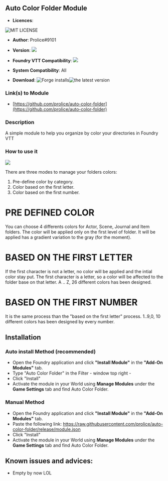 ## Auto Color Folder Module
* **Licences**:

![MIT LICENSE](https://raw.githubusercontent.com/prolice/auto-color-folder/release/LICENSE)

* **Author**: Prolice#9101
* **Version**: ![](https://img.shields.io/badge/auto-color-folder-v0.0.1-green)
* **Foundry VTT Compatibility**: ![](https://img.shields.io/badge/Foundry-v0.8.9-informational)

* **System Compatibility**: All
* **Download**: ![Forge installs](https://img.shields.io/badge/dynamic/json?label=Forge%20Installs&query=package.installs&suffix=%25&url=https%3A%2F%2Fforge-vtt.com%2Fapi%2Fbazaar%2Fpackage%2FAutoColorFolder)![the latest version](https://img.shields.io/github/downloads/prolice/AutoColorFolder/latest/total) 
 
### Link(s) to Module
* [https://github.com/prolice/auto-color-folder](https://github.com/prolice/auto-color-folder)

### Description 
A simple module to help you organize by color your directories in Foundry VTT

### How to use it
![](https://raw.githubusercontent.com/prolice/auto-color-folder/release/screenshots/ModuleSettings.png)

There are three modes to manage your folders colors:
1. Pre-define color by category.
2. Color based on the first letter.
3. Color based on the first number.

# PRE DEFINED COLOR
You can choose 4 differents colors for Actor, Scene, Journal and Item folders.
The color will be applied only on the first level of folder. It will be applied has a gradient variation to the gray (for the moment).

# BASED ON THE FIRST LETTER
If the first character is not a letter, no color will be applied and the intial color stay put.
The first character is a letter, so a color will be affected to the folder base on that letter.
A .. Z, 26 different colors has been designed.

# BASED ON THE FIRST NUMBER
It is the same process than the "based on the first letter" process.
1..9,0, 10 different colors has been designed by every number.

## Installation
### Auto install Method (recommended)
* Open the Foundry application and click **"Install Module"** in the **"Add-On Modules"** tab.
* Type "Auto Color Folder" in the Filter - window top right - 
* Click "Install"
* Activate the module in your World using **Manage Modules** under the **Game Settings** tab and find Auto Color Folder.

### Manual Method
* Open the Foundry application and click **"Install Module"** in the **"Add-On Modules"** tab.
* Paste the following link: https://raw.githubusercontent.com/prolice/auto-color-folder/release/module.json
* Click "Install" 
* Activate the module in your World using **Manage Modules** under the **Game Settings** tab and find Auto Color Folder.

## Known issues and advices:
* Empty by now LOL
